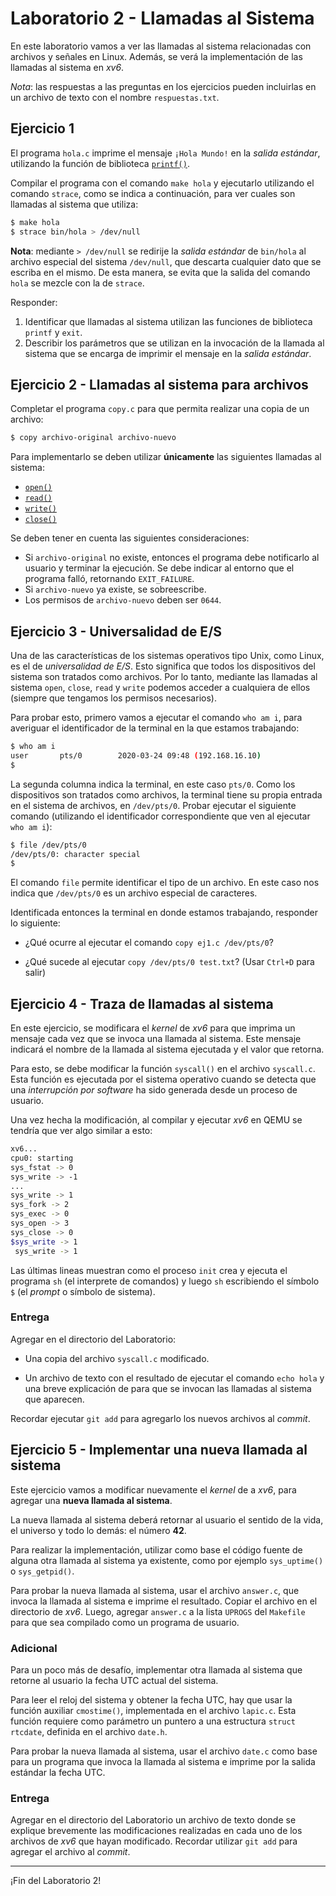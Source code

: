 # Laboratorio 2 - Llamadas al Sistema

En este laboratorio vamos a ver las llamadas al sistema relacionadas con archivos y señales en Linux. Además, se verá la implementación de las llamadas al sistema en _xv6_.

_Nota_: las respuestas a las preguntas en los ejercicios pueden incluirlas en un archivo de texto con el nombre `respuestas.txt`.

## Ejercicio 1

El programa `hola.c` imprime el mensaje `¡Hola Mundo!` en la _salida estándar_, utilizando la función de biblioteca [`printf()`](http://man7.org/linux/man-pages/man3/printf.3.html).

Compilar el programa con el comando `make hola` y ejecutarlo utilizando el comando `strace`, como se indica a continuación, para ver cuales son llamadas al sistema que utiliza:

```bash
$ make hola
$ strace bin/hola > /dev/null
```

**Nota**: mediante `> /dev/null` se redirije la _salida estándar_ de `bin/hola` al archivo especial del sistema `/dev/null`, que descarta cualquier dato que se escriba en el mismo. De esta manera, se evita que la salida del comando `hola` se mezcle con la de `strace`.

Responder:

1. Identificar que llamadas al sistema utilizan las funciones de biblioteca `printf` y `exit`.
2. Describir los parámetros que se utilizan en la invocación de la llamada al sistema que se encarga de imprimir el mensaje en la _salida estándar_.

## Ejercicio 2 - Llamadas al sistema para archivos

Completar el programa `copy.c` para que permita realizar una copia de un archivo:

```bash
$ copy archivo-original archivo-nuevo
```

Para implementarlo se deben utilizar **únicamente** las siguientes llamadas al sistema:

* [`open()`](http://man7.org/linux/man-pages/man2/open.2.html)
* [`read()`](http://man7.org/linux/man-pages/man2/read.2.html)
* [`write()`](http://man7.org/linux/man-pages/man2/write.2.html)
* [`close()`](http://man7.org/linux/man-pages/man2/close.2.html)

Se deben tener en cuenta las siguientes consideraciones:

* Si `archivo-original` no existe, entonces el programa debe notificarlo al usuario y terminar la ejecución. Se debe indicar al entorno que el programa falló, retornando `EXIT_FAILURE`.
* Si `archivo-nuevo` ya existe, se sobreescribe.
* Los permisos de `archivo-nuevo` deben ser `0644`.

## Ejercicio 3 - Universalidad de E/S

Una de las características de los sistemas operativos tipo Unix, como Linux, es el de _universalidad de E/S_. Esto significa que todos los dispositivos del sistema son tratados como archivos. Por lo tanto, mediante las llamadas al sistema `open`, `close`, `read` y `write` podemos acceder a cualquiera de ellos (siempre que tengamos los permisos necesarios).

Para probar esto, primero vamos a ejecutar el comando `who am i`, para averiguar el identificador de la terminal en la que estamos trabajando:

```bash
$ who am i
user       pts/0        2020-03-24 09:48 (192.168.16.10)
$
```

La segunda columna indica la terminal, en este caso `pts/0`. Como los dispositivos son tratados como archivos, la terminal tiene su propia entrada en el sistema de archivos, en `/dev/pts/0`. Probar ejecutar el siguiente comando (utilizando el identificador correspondiente que ven al ejecutar `who am i`):

```bash
$ file /dev/pts/0
/dev/pts/0: character special
$
```

El comando `file` permite identificar el tipo de un archivo. En este caso nos indica que `/dev/pts/0` es un archivo especial de caracteres.

Identificada entonces la terminal en donde estamos trabajando, responder lo siguiente:

* ¿Qué ocurre al ejecutar el comando `copy ej1.c /dev/pts/0`?

* ¿Qué sucede al ejecutar `copy /dev/pts/0 test.txt`? (Usar `Ctrl+D` para salir)

## Ejercicio 4 - Traza de llamadas al sistema

En este ejercicio, se modificara el _kernel_ de _xv6_ para que imprima un mensaje cada vez que se invoca una llamada al sistema. Este mensaje indicará el nombre de la llamada al sistema ejecutada y el valor que retorna.

Para esto, se debe modificar la función `syscall()` en el archivo `syscall.c`. Esta función es ejecutada por el sistema operativo cuando se detecta que una _interrupción por software_ ha sido generada desde un proceso de usuario.

Una vez hecha la modificación, al compilar y ejecutar _xv6_ en QEMU se tendría que ver algo similar a esto:

```bash
xv6...
cpu0: starting
sys_fstat -> 0
sys_write -> -1
...
sys_write -> 1
sys_fork -> 2
sys_exec -> 0
sys_open -> 3
sys_close -> 0
$sys_write -> 1
 sys_write -> 1
```

Las últimas lineas muestran como el proceso `init` crea y ejecuta el programa `sh` (el interprete de comandos) y luego `sh` escribiendo el símbolo `$` (el _prompt_ o símbolo de sistema).

### Entrega

Agregar en el directorio del Laboratorio:

* Una copia del archivo `syscall.c` modificado.

* Un archivo de texto con el resultado de ejecutar el comando `echo hola` y una breve explicación de para que se invocan las llamadas al sistema que aparecen.

Recordar ejecutar `git add` para agregarlo los nuevos archivos al _commit_.

## Ejercicio 5 - Implementar una nueva llamada al sistema

Este ejercicio vamos a modificar nuevamente el _kernel_ de a _xv6_, para agregar una **nueva llamada al sistema**.

La nueva llamada al sistema deberá retornar al usuario el sentido de la vida, el universo y todo lo demás: el número **42**.

Para realizar la implementación, utilizar como base el código fuente de alguna otra llamada al sistema ya existente, como por ejemplo `sys_uptime()` o `sys_getpid()`.

Para probar la nueva llamada al sistema, usar el archivo `answer.c`, que invoca la llamada al sistema e imprime el resultado.  Copiar el archivo en el directorio de *xv6*. Luego, agregar `answer.c` a la lista `UPROGS` del `Makefile` para que sea compilado como un programa de usuario.

### Adicional

Para un poco más de desafío, implementar otra llamada al sistema que retorne al usuario la fecha UTC actual del sistema.

Para leer el reloj del sistema y obtener la fecha UTC, hay que usar la función auxiliar `cmostime()`, implementada en el archivo `lapic.c`. Esta función requiere como parámetro un puntero a una estructura `struct rtcdate`, definida en el archivo `date.h`.

Para probar la nueva llamada al sistema, usar el archivo `date.c` como base para un programa que invoca la llamada al sistema e imprime por la salida estándar la fecha UTC.

### Entrega

Agregar en el directorio del Laboratorio un archivo de texto donde se explique brevemente las modificaciones realizadas en cada uno de los archivos de _xv6_ que hayan modificado. Recordar utilizar `git add` para agregar el archivo al _commit_.

---

¡Fin del Laboratorio 2!
